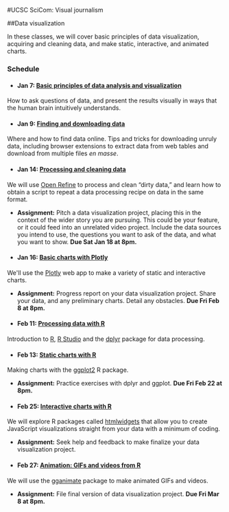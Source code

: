 
#UCSC SciCom: Visual journalism

##Data visualization

In these classes, we will cover basic principles of data visualization, acquiring and cleaning data, and make static, interactive, and animated charts.

### Schedule

- #### Jan 7: [Basic principles of data analysis and visualization](principles.html)
How to ask questions of data, and present the results visually in ways that the human brain intuitively understands.

- #### Jan 9: [Finding and downloading data](acquiring-data.html)
Where and how to find data online. Tips and tricks for downloading unruly data, including browser extensions to  extract data from web tables and download from multiple files *en masse*.

- #### Jan 14: [Processing and cleaning data](cleaning-data.html)
We will use [Open Refine](http://openrefine.org/) to process and clean “dirty data,” and learn how to obtain a script to repeat a data processing recipe on data in the same format.

 -  **Assignment:** Pitch a data visualization project, placing this in the context of the wider story you are pursuing. This could be your feature, or it could feed into an unrelated video project. Include the data sources you intend to use, the questions you want to ask of the data, and what you want to show. **Due Sat Jan 18 at 8pm.**


- #### Jan 16: [Basic charts with Plotly](basic-charts.html)
 We'll use the [Plotly](https://plot.ly/online-chart-maker/) web app to make a variety of static and interactive charts.

 - **Assignment:** Progress report on your data visualization project. Share your data, and any preliminary charts. Detail any obstacles. **Due Fri Feb 8 at 8pm.**


- #### Feb 11: [Processing data with R](data-processing-r.html)
Introduction to [R](https://www.r-project.org/), [R Studio](https://www.rstudio.com/) and the [dplyr](https://dplyr.tidyverse.org/) package for data processing.

- #### Feb 13: [Static charts with R](static-charts-r.html)
Making charts with the [ggplot2](https://ggplot2.tidyverse.org/) R package.

 - **Assignment:** Practice exercises with dplyr and ggplot. **Due Fri Feb 22 at 8pm.**
 

- #### Feb 25: [Interactive charts with R](interactive-charts-r.html)
We will explore R packages called [htmlwidgets](https://www.htmlwidgets.org/) that allow you to create JavaScript visualizations straight from your data with a minimum of coding.

 - **Assignment:** Seek help and feedback to make finalize your data visualization project.


- #### Feb 27: [Animation: GIFs and videos from R](animations-r.html)
We will use the [gganimate](https://gganimate.com/) package to make animated GIFs and videos.

 - **Assignment:** File final version of data visualization project. **Due Fri Mar 8 at 8pm.**


















